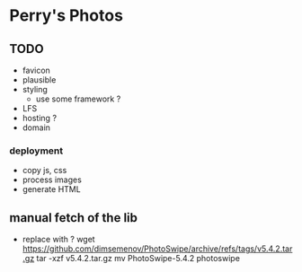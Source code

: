 # Perry's Photos

## TODO

- favicon
- plausible
- styling
  - use some framework ?
- LFS
- hosting ?
- domain

### deployment
- copy js, css
- process images
- generate HTML




## manual fetch of the lib
- replace with ?
wget https://github.com/dimsemenov/PhotoSwipe/archive/refs/tags/v5.4.2.tar.gz
tar -xzf v5.4.2.tar.gz
mv PhotoSwipe-5.4.2 photoswipe
